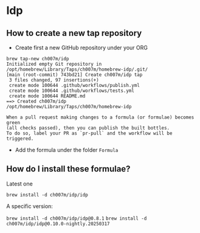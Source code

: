 # Idp

## How to create a new tap repository

- Create first a new GitHub repository under your ORG
```
brew tap-new ch007m/idp
Initialized empty Git repository in /opt/homebrew/Library/Taps/ch007m/homebrew-idp/.git/
[main (root-commit) 743bd21] Create ch007m/idp tap
 3 files changed, 97 insertions(+)
 create mode 100644 .github/workflows/publish.yml
 create mode 100644 .github/workflows/tests.yml
 create mode 100644 README.md
==> Created ch007m/idp
/opt/homebrew/Library/Taps/ch007m/homebrew-idp

When a pull request making changes to a formula (or formulae) becomes green
(all checks passed), then you can publish the built bottles.
To do so, label your PR as `pr-pull` and the workflow will be triggered.
```
- Add the formula under the folder `Formula`

## How do I install these formulae?

Latest one

`brew install -d ch007m/idp/idp`

A specific version:

`brew install -d ch007m/idp/idp@0.8.1`
`brew install -d ch007m/idp/idp@0.10.0-nightly.20250317`
